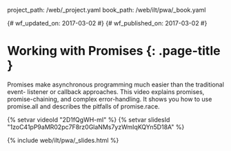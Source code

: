 project_path: /web/_project.yaml
book_path: /web/ilt/pwa/_book.yaml

{# wf_updated_on: 2017-03-02 #}
{# wf_published_on: 2017-03-02 #}

# Working with Promises {: .page-title }

Promises make asynchronous programming much easier than the traditional event-
listener or callback approaches. This video explains promises, promise-chaining,
and complex error-handling. It shows you how to use promise.all and describes
the pitfalls of promise.race.

{% setvar videoId "2D1fQgWH-mI" %}
{% setvar slidesId "1zoC41pP9aMR02pc7F8rz0GlaNMs7yzWmIqKQYn5D18A" %}

{% include web/ilt/pwa/_slides.html %}
